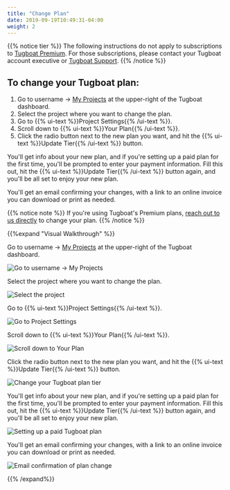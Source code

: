 ```yaml
---
title: "Change Plan"
date: 2019-09-19T10:49:31-04:00
weight: 2
---
```


{{% notice tier %}} The following instructions do not apply to subscriptions to
[Tugboat Premium](https://www.tugboatqa.com/pricing). For those subscriptions, please contact your Tugboat account
executive or [Tugboat Support](https://www.tugboatqa.com/support). {{% /notice %}}

## To change your Tugboat plan:

1. Go to username -> [My Projects](https://dashboard.tugboatqa.com/projects) at the upper-right of the Tugboat
   dashboard.
2. Select the project where you want to change the plan.
3. Go to {{% ui-text %}}Project Settings{{% /ui-text %}}.
4. Scroll down to {{% ui-text %}}Your Plan{{% /ui-text %}}.
5. Click the radio button next to the new plan you want, and hit the {{% ui-text %}}Update Tier{{% /ui-text %}} button.

You'll get info about your new plan, and if you're setting up a paid plan for the first time, you'll be prompted to
enter your payment information. Fill this out, hit the {{% ui-text %}}Update Tier{{% /ui-text %}} button again, and
you'll be all set to enjoy your new plan.

You'll get an email confirming your changes, with a link to an online invoice you can download or print as needed.

{{% notice note %}} If you're using Tugboat's Premium plans,
[reach out to us directly](https://www.tugboatqa.com/contact) to change your plan. {{% /notice %}}

{{%expand "Visual Walkthrough" %}}

Go to username -> [My Projects](https://dashboard.tugboatqa.com/projects) at the upper-right of the Tugboat dashboard.

![Go to username -> My Projects](../../_images/go-to-user-my-projects.png)

Select the project where you want to change the plan.

![Select the project](../../_images/select-a-project.png)

Go to {{% ui-text %}}Project Settings{{% /ui-text %}}.

![Go to Project Settings](../../_images/click-project-settings-link.png)

Scroll down to {{% ui-text %}}Your Plan{{% /ui-text %}}.

![Scroll down to Your Plan](../../_images/billing-view-tugboat-plan.png)

Click the radio button next to the new plan you want, and hit the {{% ui-text %}}Update Tier{{% /ui-text %}} button.

![Change your Tugboat plan tier](../../_images/billing-change-plan-update-tier.png)

You'll get info about your new plan, and if you're setting up a paid plan for the first time, you'll be prompted to
enter your payment information. Fill this out, hit the {{% ui-text %}}Update Tier{{% /ui-text %}} button again, and
you'll be all set to enjoy your new plan.

![Setting up a paid Tugboat plan](../../_images/billing-setting-up-paid-tugboat-plan.png)

You'll get an email confirming your changes, with a link to an online invoice you can download or print as needed.

![Email confirmation of plan change](../../_images/billing-plan-update-email.png)

{{% /expand%}}
